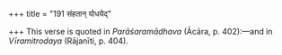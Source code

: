 +++
title = "191 संहतान् योधयेद्"

+++
This verse is quoted in *Parāśaramādhava* (Ācāra, p. 402):—and in
*Vīramitrodaya* (Rājanīti, p. 404).


